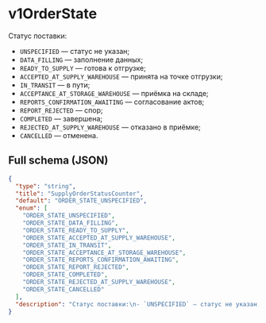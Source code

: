 # v1OrderState

Статус поставки:
- `UNSPECIFIED` — статус не указан;
- `DATA_FILLING` — заполнение данных;
- `READY_TO_SUPPLY` — готова к отгрузке;
- `ACCEPTED_AT_SUPPLY_WAREHOUSE` — принята на точке отгрузки;
- `IN_TRANSIT` — в пути;
- `ACCEPTANCE_AT_STORAGE_WAREHOUSE` — приёмка на складе;
- `REPORTS_CONFIRMATION_AWAITING` — согласование актов;
- `REPORT_REJECTED` — спор;
- `COMPLETED` — завершена;
- `REJECTED_AT_SUPPLY_WAREHOUSE` — отказано в приёмке;
- `CANCELLED` — отменена.


## Full schema (JSON)
```json
{
  "type": "string",
  "title": "SupplyOrderStatusCounter",
  "default": "ORDER_STATE_UNSPECIFIED",
  "enum": [
    "ORDER_STATE_UNSPECIFIED",
    "ORDER_STATE_DATA_FILLING",
    "ORDER_STATE_READY_TO_SUPPLY",
    "ORDER_STATE_ACCEPTED_AT_SUPPLY_WAREHOUSE",
    "ORDER_STATE_IN_TRANSIT",
    "ORDER_STATE_ACCEPTANCE_AT_STORAGE_WAREHOUSE",
    "ORDER_STATE_REPORTS_CONFIRMATION_AWAITING",
    "ORDER_STATE_REPORT_REJECTED",
    "ORDER_STATE_COMPLETED",
    "ORDER_STATE_REJECTED_AT_SUPPLY_WAREHOUSE",
    "ORDER_STATE_CANCELLED"
  ],
  "description": "Статус поставки:\n- `UNSPECIFIED` — статус не указан;\n- `DATA_FILLING` — заполнение данных;\n- `READY_TO_SUPPLY` — готова к отгрузке;\n- `ACCEPTED_AT_SUPPLY_WAREHOUSE` — принята на точке отгрузки;\n- `IN_TRANSIT` — в пути;\n- `ACCEPTANCE_AT_STORAGE_WAREHOUSE` — приёмка на складе;\n- `REPORTS_CONFIRMATION_AWAITING` — согласование актов;\n- `REPORT_REJECTED` — спор;\n- `COMPLETED` — завершена;\n- `REJECTED_AT_SUPPLY_WAREHOUSE` — отказано в приёмке;\n- `CANCELLED` — отменена.\n"
}
```
